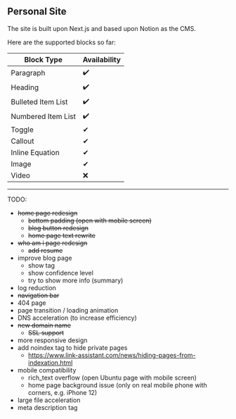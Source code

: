 ## Personal Site

The site is built upon Next.js and based upon Notion as the CMS.

Here are the supported blocks so far:

| Block Type         | Availability |
|--------------------|--------------|
| Paragraph          | ✔️           |
| Heading            | ✔️           |
| Bulleted Item List | ✔️           |
| Numbered Item List | ✔️           |
| Toggle             | ✔            |
| Callout            | ✔            |
| Inline Equation    | ✔            |
| Image              | ✔            |
| Video              | ❌            |

---
TODO:

* ~~home page redesign~~
  * ~~bottom padding (open with mobile screen)~~
  * ~~blog button redesign~~
  * ~~home page text rewrite~~
* ~~who am i page redesign~~
  * ~~add resume~~
* improve blog page
  * show tag
  * show confidence level
  * try to show more info (summary)
* log reduction
* ~~navigation bar~~
* 404 page
* page transition / loading animation
* DNS acceleration (to increase efficiency)
* ~~new domain name~~
  * ~~SSL support~~
* more responsive design
* add noindex tag to hide private pages
  * https://www.link-assistant.com/news/hiding-pages-from-indexation.html
* mobile compatibility
  * rich_text overflow (open Ubuntu page with mobile screen)
  * home page background issue (only on real mobile phone with corners, e.g. iPhone 12)
* large file acceleration
* meta description tag